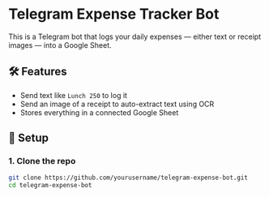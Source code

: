 # Telegram Expense Tracker Bot

This is a Telegram bot that logs your daily expenses — either text or receipt images — into a Google Sheet.

## 🛠 Features
- Send text like `Lunch 250` to log it
- Send an image of a receipt to auto-extract text using OCR
- Stores everything in a connected Google Sheet

## 🚀 Setup

### 1. Clone the repo
```bash
git clone https://github.com/yourusername/telegram-expense-bot.git
cd telegram-expense-bot
